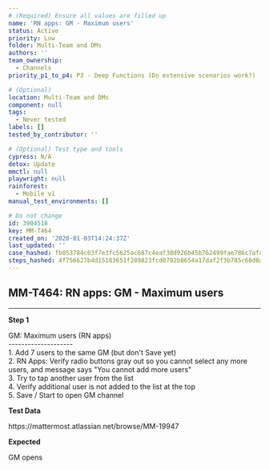 ```yaml
---
# (Required) Ensure all values are filled up
name: 'RN apps: GM - Maximum users'
status: Active
priority: Low
folder: Multi-Team and DMs
authors: ''
team_ownership:
  - Channels
priority_p1_to_p4: P3 - Deep Functions (Do extensive scenarios work?)

# (Optional)
location: Multi-Team and DMs
component: null
tags:
  - Never tested
labels: []
tested_by_contributor: ''

# (Optional) Test type and tools
cypress: N/A
detox: Update
mmctl: null
playwright: null
rainforest:
  - Mobile v1
manual_test_environments: []

# Do not change
id: 3904518
key: MM-T464
created_on: '2020-01-03T14:24:37Z'
last_updated: ''
case_hashed: fb053784c03f7e3fc5625ac687c4eaf38d926b45b762499fae786c7afa6786e07073ee6d60b7b3efb53650183ef9e297
steps_hashed: 4f756627b4d15183651f289823fcd0792b8654a17daf2f3b785c68d0abca4df60844f65a62aee43ae085c0251783f065
---
```


<!-- (Auto-generated) Based on frontmatter's "key" and "name" -->

## MM-T464: RN apps: GM - Maximum users

---

**Step 1**

GM: Maximum users (RN apps)\
\--------------------\
1\. Add 7 users to the same GM (but don't Save yet)\
2\. RN Apps: Verify radio buttons gray out so you cannot select any more users, and message says "You cannot add more users"\
3\. Try to tap another user from the list\
4\. Verify additional user is not added to the list at the top\
5\. Save / Start to open GM channel

**Test Data**

https\://mattermost.atlassian.net/browse/MM-19947

**Expected**

GM opens
